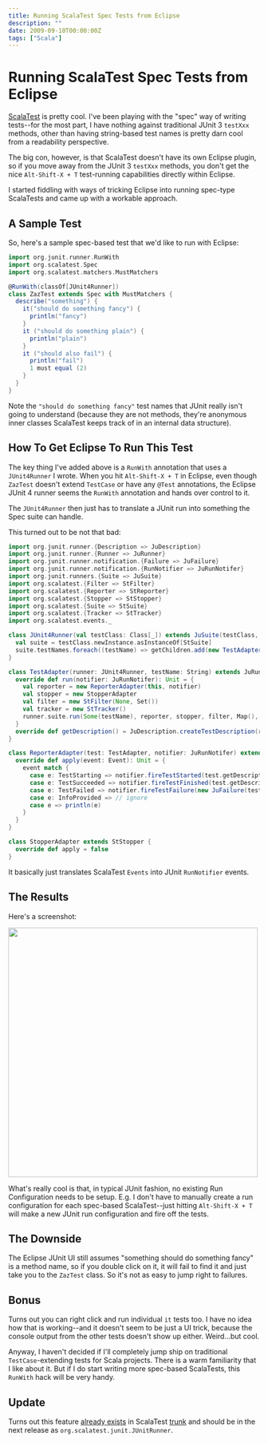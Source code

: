 ```yaml
---
title: Running ScalaTest Spec Tests from Eclipse
description: ""
date: 2009-09-10T00:00:00Z
tags: ["Scala"]
---
```



Running ScalaTest Spec Tests from Eclipse
=========================================

[ScalaTest](http://www.artima.com/scalatest/) is pretty cool. I've been playing with the "spec" way of writing tests--for the most part, I have nothing against traditional JUnit 3 `testXxx` methods, other than having string-based test names is pretty darn cool from a readability perspective.

The big con, however, is that ScalaTest doesn't have its own Eclipse plugin, so if you move away from the JUnit 3 `testXxx` methods, you don't get the nice `Alt-Shift-X + T` test-running capabilities directly within Eclipse.

I started fiddling with ways of tricking Eclipse into running spec-type ScalaTests and came up with a workable approach.

A Sample Test
-------------

So, here's a sample spec-based test that we'd like to run with Eclipse:

```scala
import org.junit.runner.RunWith
import org.scalatest.Spec
import org.scalatest.matchers.MustMatchers

@RunWith(classOf[JUnit4Runner])
class ZazTest extends Spec with MustMatchers {
  describe("something") {
    it("should do something fancy") {
      println("fancy")
    }
    it ("should do something plain") {
      println("plain")
    }
    it ("should also fail") {
      println("fail")
      1 must equal (2)
    }
  }
}
```

Note the `"should do something fancy"` test names that JUnit really isn't going to understand (because they are not methods, they're anonymous inner classes ScalaTest keeps track of in an internal data structure).

How To Get Eclipse To Run This Test
-----------------------------------

The key thing I've added above is a `RunWith` annotation that uses a `JUnit4Runner` I wrote. When you hit `Alt-Shift-X + T` in Eclipse, even though `ZazTest` doesn't extend `TestCase` or have any `@Test` annotations, the Eclipse JUnit 4 runner seems the `RunWith` annotation and hands over control to it.

The `JUnit4Runner` then just has to translate a JUnit run into something the Spec suite can handle.

This turned out to be not that bad:

```scala
import org.junit.runner.{Description => JuDescription}
import org.junit.runner.{Runner => JuRunner}
import org.junit.runner.notification.{Failure => JuFailure}
import org.junit.runner.notification.{RunNotifier => JuRunNotifer}
import org.junit.runners.{Suite => JuSuite}
import org.scalatest.{Filter => StFilter}
import org.scalatest.{Reporter => StReporter}
import org.scalatest.{Stopper => StStopper}
import org.scalatest.{Suite => StSuite}
import org.scalatest.{Tracker => StTracker}
import org.scalatest.events._

class JUnit4Runner(val testClass: Class[_]) extends JuSuite(testClass, new java.util.ArrayList[JuRunner]()) {
  val suite = testClass.newInstance.asInstanceOf[StSuite]
  suite.testNames.foreach((testName) => getChildren.add(new TestAdapter(this, testName)))
}

class TestAdapter(runner: JUnit4Runner, testName: String) extends JuRunner {
  override def run(notifier: JuRunNotifer): Unit = {
    val reporter = new ReporterAdapter(this, notifier)
    val stopper = new StopperAdapter
    val filter = new StFilter(None, Set())
    val tracker = new StTracker()
    runner.suite.run(Some(testName), reporter, stopper, filter, Map(), None, tracker)
  }
  override def getDescription() = JuDescription.createTestDescription(runner.testClass, testName)
}

class ReporterAdapter(test: TestAdapter, notifier: JuRunNotifer) extends StReporter {
  override def apply(event: Event): Unit = {
    event match {
      case e: TestStarting => notifier.fireTestStarted(test.getDescription)
      case e: TestSucceeded => notifier.fireTestFinished(test.getDescription)
      case e: TestFailed => notifier.fireTestFailure(new JuFailure(test.getDescription, e.throwable.get))
      case e: InfoProvided => // ignore
      case e => println(e)
    }
  }
}

class StopperAdapter extends StStopper {
  override def apply = false
}
```

It basically just translates ScalaTest `Events` into JUnit `RunNotifier` events.

The Results
-----------

Here's a screenshot:

<a href="/images/screenshot-scalatest.png" border="0">
  <img src="/images/screenshot-scalatest.png" width="500" border="0">
</a>

What's really cool is that, in typical JUnit fashion, no existing Run Configuration needs to be setup. E.g. I don't have to manually create a run configuration for each spec-based ScalaTest--just hitting `Alt-Shift-X + T` will make a new JUnit run configuration and fire off the tests.

The Downside
------------

The Eclipse JUnit UI still assumes "something should do something fancy" is a method name, so if you double click on it, it will fail to find it and just take you to the `ZazTest`  class. So it's not as easy to jump right to failures.

Bonus
-----

Turns out you can right click and run individual `it` tests too. I have no idea how that is working--and it doesn't seem to be just a UI trick, because the console output from the other tests doesn't show up either. Weird...but cool.

Anyway, I haven't decided if I'll completely jump ship on traditional `TestCase`-extending tests for Scala projects. There is a warm familiarity that I like about it. But if I do start writing more spec-based ScalaTests, this `RunWith` hack will be very handy.

**Update**
----------

Turns out this feature [already exists](http://www.artima.com/forums/flat.jsp?forum=284&thread=254074) in ScalaTest [trunk](https://scalatest.dev.java.net/source/browse/scalatest/trunk/app/src/main/scala/org/scalatest/junit/JUnitRunner.scala?rev=1789&view=markup) and should be in the next release as `org.scalatest.junit.JUnitRunner`.









